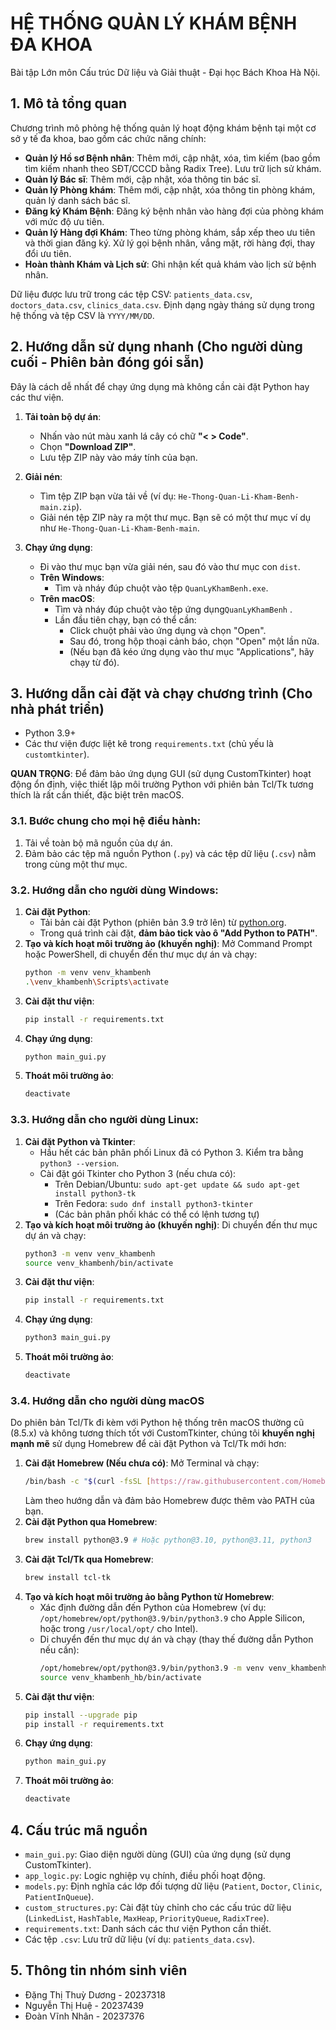 # HỆ THỐNG QUẢN LÝ KHÁM BỆNH ĐA KHOA

Bài tập Lớn môn Cấu trúc Dữ liệu và Giải thuật - Đại học Bách Khoa Hà Nội.

## 1. Mô tả tổng quan
Chương trình mô phỏng hệ thống quản lý hoạt động khám bệnh tại một cơ sở y tế đa khoa, bao gồm các chức năng chính:
* **Quản lý Hồ sơ Bệnh nhân**: Thêm mới, cập nhật, xóa, tìm kiếm (bao gồm tìm kiếm nhanh theo SĐT/CCCD bằng Radix Tree). Lưu trữ lịch sử khám.
* **Quản lý Bác sĩ**: Thêm mới, cập nhật, xóa thông tin bác sĩ.
* **Quản lý Phòng khám**: Thêm mới, cập nhật, xóa thông tin phòng khám, quản lý danh sách bác sĩ.
* **Đăng ký Khám Bệnh**: Đăng ký bệnh nhân vào hàng đợi của phòng khám với mức độ ưu tiên.
* **Quản lý Hàng đợi Khám**: Theo từng phòng khám, sắp xếp theo ưu tiên và thời gian đăng ký. Xử lý gọi bệnh nhân, vắng mặt, rời hàng đợi, thay đổi ưu tiên.
* **Hoàn thành Khám và Lịch sử**: Ghi nhận kết quả khám vào lịch sử bệnh nhân.

Dữ liệu được lưu trữ trong các tệp CSV: `patients_data.csv`, `doctors_data.csv`, `clinics_data.csv`.
Định dạng ngày tháng sử dụng trong hệ thống và tệp CSV là `YYYY/MM/DD`.

## 2. Hướng dẫn sử dụng nhanh (Cho người dùng cuối - Phiên bản đóng gói sẵn)
Đây là cách dễ nhất để chạy ứng dụng mà không cần cài đặt Python hay các thư viện.
1.  **Tải toàn bộ dự án**:
    * Nhấn vào nút màu xanh lá cây có chữ **"< > Code"**.
    * Chọn **"Download ZIP"**.
    * Lưu tệp ZIP này vào máy tính của bạn.

2.  **Giải nén**:
    * Tìm tệp ZIP bạn vừa tải về (ví dụ: `He-Thong-Quan-Li-Kham-Benh-main.zip`).
    * Giải nén tệp ZIP này ra một thư mục. Bạn sẽ có một thư mục ví dụ như `He-Thong-Quan-Li-Kham-Benh-main`.

3.  **Chạy ứng dụng**:
    * Đi vào thư mục bạn vừa giải nén, sau đó vào thư mục con `dist`.
    * **Trên Windows**:
        * Tìm và nháy đúp chuột vào tệp `QuanLyKhamBenh.exe`.
    * **Trên macOS**:
        * Tìm và nháy đúp chuột vào tệp ứng dụng`QuanLyKhamBenh` .
        * Lần đầu tiên chạy, bạn có thể cần:
            * Click chuột phải vào ứng dụng và chọn "Open".
            * Sau đó, trong hộp thoại cảnh báo, chọn "Open" một lần nữa.
            * (Nếu bạn đã kéo ứng dụng vào thư mục "Applications", hãy chạy từ đó).

## 3. Hướng dẫn cài đặt và chạy chương trình (Cho nhà phát triển)
* Python 3.9+
* Các thư viện được liệt kê trong `requirements.txt` (chủ yếu là `customtkinter`).


**QUAN TRỌNG**: Để đảm bảo ứng dụng GUI (sử dụng CustomTkinter) hoạt động ổn định, việc thiết lập môi trường Python với phiên bản Tcl/Tk tương thích là rất cần thiết, đặc biệt trên macOS.

### 3.1. Bước chung cho mọi hệ điều hành:
1.  Tải về toàn bộ mã nguồn của dự án.
2.  Đảm bảo các tệp mã nguồn Python (`.py`) và các tệp dữ liệu (`.csv`) nằm trong cùng một thư mục.

### 3.2. Hướng dẫn cho người dùng Windows:
1.  **Cài đặt Python**:
    * Tải bản cài đặt Python (phiên bản 3.9 trở lên) từ [python.org](https://www.python.org/).
    * Trong quá trình cài đặt, **đảm bảo tick vào ô "Add Python to PATH"**.
2.  **Tạo và kích hoạt môi trường ảo (khuyến nghị)**:
    Mở Command Prompt hoặc PowerShell, di chuyển đến thư mục dự án và chạy:
    ```bash
    python -m venv venv_khambenh
    .\venv_khambenh\Scripts\activate
    ```
3.  **Cài đặt thư viện**:
    ```bash
    pip install -r requirements.txt
    ```
4.  **Chạy ứng dụng**:
    ```bash
    python main_gui.py
    ```
5.  **Thoát môi trường ảo**:
    ```bash
    deactivate
    ```

### 3.3. Hướng dẫn cho người dùng Linux:
1.  **Cài đặt Python và Tkinter**:
    * Hầu hết các bản phân phối Linux đã có Python 3. Kiểm tra bằng `python3 --version`.
    * Cài đặt gói Tkinter cho Python 3 (nếu chưa có):
        * Trên Debian/Ubuntu: `sudo apt-get update && sudo apt-get install python3-tk`
        * Trên Fedora: `sudo dnf install python3-tkinter`
        * (Các bản phân phối khác có thể có lệnh tương tự)
2.  **Tạo và kích hoạt môi trường ảo (khuyến nghị)**:
    Di chuyển đến thư mục dự án và chạy:
    ```bash
    python3 -m venv venv_khambenh
    source venv_khambenh/bin/activate
    ```
3.  **Cài đặt thư viện**:
    ```bash
    pip install -r requirements.txt
    ```
4.  **Chạy ứng dụng**:
    ```bash
    python3 main_gui.py
    ```
5.  **Thoát môi trường ảo**:
    ```bash
    deactivate
    ```
### 3.4. Hướng dẫn cho người dùng macOS

Do phiên bản Tcl/Tk đi kèm với Python hệ thống trên macOS thường cũ (8.5.x) và không tương thích tốt với CustomTkinter, chúng tôi **khuyến nghị mạnh mẽ** sử dụng Homebrew để cài đặt Python và Tcl/Tk mới hơn:

1.  **Cài đặt Homebrew (Nếu chưa có)**:
    Mở Terminal và chạy:
    ```bash
    /bin/bash -c "$(curl -fsSL [https://raw.githubusercontent.com/Homebrew/install/HEAD/install.sh](https://raw.githubusercontent.com/Homebrew/install/HEAD/install.sh))"
    ```
    Làm theo hướng dẫn và đảm bảo Homebrew được thêm vào PATH của bạn.
2.  **Cài đặt Python qua Homebrew**:
    ```bash
    brew install python@3.9 # Hoặc python@3.10, python@3.11, python3
    ```
3.  **Cài đặt Tcl/Tk qua Homebrew**:
    ```bash
    brew install tcl-tk
    ```
4.  **Tạo và kích hoạt môi trường ảo bằng Python từ Homebrew**:
    * Xác định đường dẫn đến Python của Homebrew (ví dụ: `/opt/homebrew/opt/python@3.9/bin/python3.9` cho Apple Silicon, hoặc trong `/usr/local/opt/` cho Intel).
    * Di chuyển đến thư mục dự án và chạy (thay thế đường dẫn Python nếu cần):
        ```bash
        /opt/homebrew/opt/python@3.9/bin/python3.9 -m venv venv_khambenh_hb
        source venv_khambenh_hb/bin/activate
        ```
5.  **Cài đặt thư viện**:
    ```bash
    pip install --upgrade pip
    pip install -r requirements.txt
    ```
6.  **Chạy ứng dụng**:
    ```bash
    python main_gui.py
    ```
7.  **Thoát môi trường ảo**:
    ```bash
    deactivate
    ```

## 4. Cấu trúc mã nguồn
* `main_gui.py`: Giao diện người dùng (GUI) của ứng dụng (sử dụng CustomTkinter).
* `app_logic.py`: Logic nghiệp vụ chính, điều phối hoạt động.
* `models.py`: Định nghĩa các lớp đối tượng dữ liệu (`Patient`, `Doctor`, `Clinic`, `PatientInQueue`).
* `custom_structures.py`: Cài đặt tùy chỉnh cho các cấu trúc dữ liệu (`LinkedList`, `HashTable`, `MaxHeap`, `PriorityQueue`, `RadixTree`).
* `requirements.txt`: Danh sách các thư viện Python cần thiết.
* Các tệp `.csv`: Lưu trữ dữ liệu (ví dụ: `patients_data.csv`).

## 5. Thông tin nhóm sinh viên
* Đặng Thị Thuỳ Dương - 20237318
* Nguyễn Thị Huệ     - 20237439
* Đoàn Vĩnh Nhân     - 20237376
